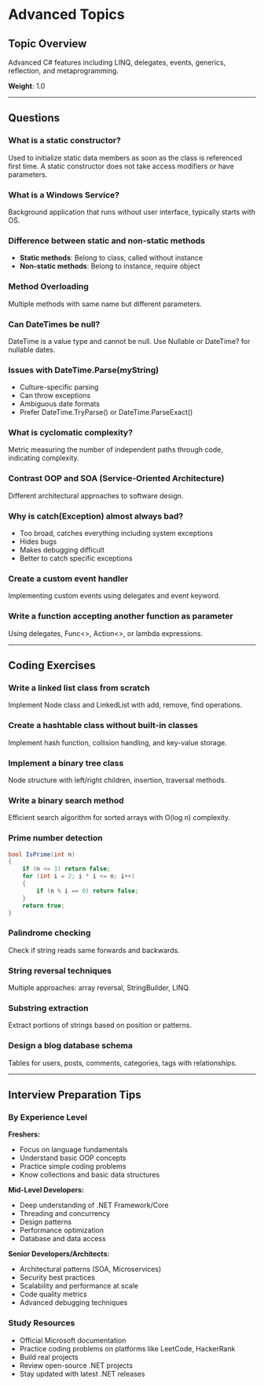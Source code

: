 # Advanced Topics
<!-- File: interview-agent/technologies/csharp/questions/advanced-topics.md -->

## Topic Overview
Advanced C# features including LINQ, delegates, events, generics, reflection, and metaprogramming.

**Weight**: 1.0

---

## Questions

### What is a static constructor?
Used to initialize static data members as soon as the class is referenced first time. A static constructor does not take access modifiers or have parameters.

### What is a Windows Service?
Background application that runs without user interface, typically starts with OS.

### Difference between static and non-static methods
- **Static methods**: Belong to class, called without instance
- **Non-static methods**: Belong to instance, require object

### Method Overloading
Multiple methods with same name but different parameters.

### Can DateTimes be null?
DateTime is a value type and cannot be null. Use Nullable<DateTime> or DateTime? for nullable dates.

### Issues with DateTime.Parse(myString)
- Culture-specific parsing
- Can throw exceptions
- Ambiguous date formats
- Prefer DateTime.TryParse() or DateTime.ParseExact()

### What is cyclomatic complexity?
Metric measuring the number of independent paths through code, indicating complexity.

### Contrast OOP and SOA (Service-Oriented Architecture)
Different architectural approaches to software design.

### Why is catch(Exception) almost always bad?
- Too broad, catches everything including system exceptions
- Hides bugs
- Makes debugging difficult
- Better to catch specific exceptions

### Create a custom event handler
Implementing custom events using delegates and event keyword.

### Write a function accepting another function as parameter
Using delegates, Func<>, Action<>, or lambda expressions.

---

## Coding Exercises

### Write a linked list class from scratch
Implement Node class and LinkedList with add, remove, find operations.

### Create a hashtable class without built-in classes
Implement hash function, collision handling, and key-value storage.

### Implement a binary tree class
Node structure with left/right children, insertion, traversal methods.

### Write a binary search method
Efficient search algorithm for sorted arrays with O(log n) complexity.

### Prime number detection
```csharp
bool IsPrime(int n)
{
    if (n <= 1) return false;
    for (int i = 2; i * i <= n; i++)
    {
        if (n % i == 0) return false;
    }
    return true;
}
```

### Palindrome checking
Check if string reads same forwards and backwards.

### String reversal techniques
Multiple approaches: array reversal, StringBuilder, LINQ.

### Substring extraction
Extract portions of strings based on position or patterns.

### Design a blog database schema
Tables for users, posts, comments, categories, tags with relationships.

---

## Interview Preparation Tips

### By Experience Level

**Freshers:**
- Focus on language fundamentals
- Understand basic OOP concepts
- Practice simple coding problems
- Know collections and basic data structures

**Mid-Level Developers:**
- Deep understanding of .NET Framework/Core
- Threading and concurrency
- Design patterns
- Performance optimization
- Database and data access

**Senior Developers/Architects:**
- Architectural patterns (SOA, Microservices)
- Security best practices
- Scalability and performance at scale
- Code quality metrics
- Advanced debugging techniques

### Study Resources
- Official Microsoft documentation
- Practice coding problems on platforms like LeetCode, HackerRank
- Build real projects
- Review open-source .NET projects
- Stay updated with latest .NET releases
